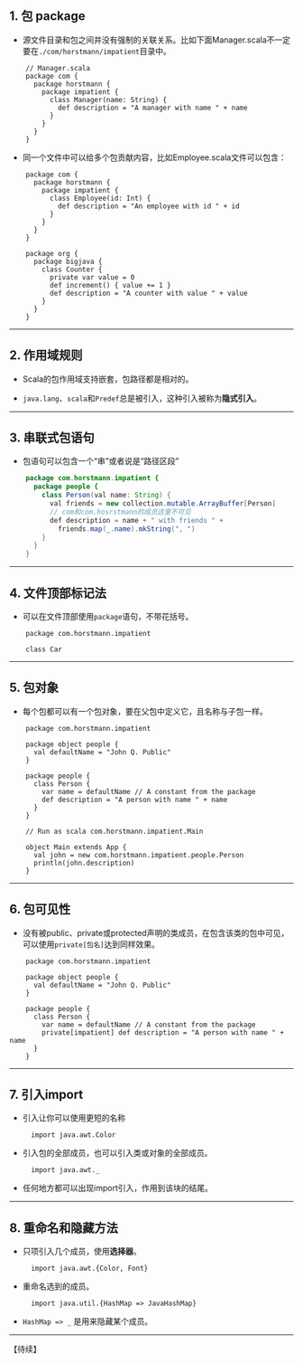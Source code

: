 ## 1. 包 package
+ 源文件目录和包之间并没有强制的关联关系。比如下面Manager.scala不一定要在`./com/horstmann/impatient`目录中。
```
	// Manager.scala
	package com {
	  package horstmann {
	    package impatient {
	      class Manager(name: String) {
	        def description = "A manager with name " + name
	      }      
	    }
	  }
	}
```
 
 + 同一个文件中可以给多个包贡献内容，比如Employee.scala文件可以包含：
 
```
	package com {
	  package horstmann {
	    package impatient {
	      class Employee(id: Int) {
	        def description = "An employee with id " + id
	      }      
	    }
	  }
	}
	
	package org {
	  package bigjava {
	    class Counter {
	      private var value = 0 
	      def increment() { value += 1 } 
	      def description = "A counter with value " + value
	    }
	  }
	}
```
 


----------


## 2. 作用域规则
+ Scala的包作用域支持嵌套，包路径都是相对的。

+ `java.lang`、`scala`和`Predef`总是被引入，这种引入被称为**隐式引入**。

----------
## 3. 串联式包语句
+ 包语句可以包含一个“串”或者说是“路径区段”

``` JAVA
	package com.horstmann.impatient {
	  package people {
	    class Person(val name: String) {
	      val friends = new collection.mutable.ArrayBuffer[Person]
	      // com和com.hosrstmann的成员这里不可见
	      def description = name + " with friends " + 
	        friends.map(_.name).mkString(", ")
	    }
	  }
	}
```


----------
## 4. 文件顶部标记法

+ 可以在文件顶部使用`package`语句，不带花括号。
```
	package com.horstmann.impatient
	
	class Car
```


----------


## 5. 包对象
+ 每个包都可以有一个包对象，要在父包中定义它，且名称与子包一样。

```
	package com.horstmann.impatient
	
	package object people {
	  val defaultName = "John Q. Public"
	}
	
	package people {
	  class Person {
	    var name = defaultName // A constant from the package
	    def description = "A person with name " + name
	  }
	}
	
	// Run as scala com.horstmann.impatient.Main
	
	object Main extends App {
	  val john = new com.horstmann.impatient.people.Person
	  println(john.description)
	}
```


----------
## 6. 包可见性
+ 没有被public、private或protected声明的类成员，在包含该类的包中可见，可以使用`private[包名]`达到同样效果。

```
	package com.horstmann.impatient
	
	package object people {
	  val defaultName = "John Q. Public"
	}
	
	package people {
	  class Person {
	    var name = defaultName // A constant from the package
	    private[impatient] def description = "A person with name " + name
	  }
	}
```


----------

## 7. 引入import
+ 引入让你可以使用更短的名称

		import java.awt.Color
+ 引入包的全部成员，也可以引入类或对象的全部成员。
		
		import java.awt._

+ 任何地方都可以出现import引入，作用到该块的结尾。


----------
## 8. 重命名和隐藏方法
+ 只项引入几个成员，使用**选择器**。

		import java.awt.{Color, Font}

+ 重命名选到的成员。

		import java.util.{HashMap => JavaHashMap}

+ `HashMap => _` 是用来隐藏某个成员。


----------
【待续】

